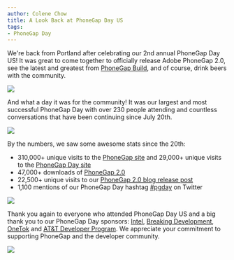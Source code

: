 ```yaml
---
author: Colene Chow
title: A Look Back at PhoneGap Day US
tags:
- PhoneGap Day
---
```


We're back from Portland after celebrating our 2nd annual PhoneGap Day US!  It was great to come together to officially release Adobe PhoneGap 2.0, see the latest and greatest from [PhoneGap Build](https://build.phonegap.com/), and of course, drink beers with the community. 

![](/uploads/blog/phonegap-day-us/image02.jpg)

And what a day it was for the community! It was our largest and most successful PhoneGap Day with over 230 people attending and countless conversations that have been continuing since July 20th.


![](/uploads/blog/phonegap-day-us/image01.jpg)

By the numbers, we saw some awesome stats since the 20th:

- 310,000+ unique visits to the [PhoneGap site](http://phonegap.com/) and 29,000+ unique visits to the [PhoneGap Day site](http://pgday.phonegap.com/)
- 47,000+ downloads of [PhoneGap 2.0](http://phonegap.com/download)
- 22,500+ unique visits to our [PhoneGap 2.0 blog release post](http://phonegap.com/2012/07/20/adobe-phonegap-2-0-released.md/)
- 1,100 mentions of our PhoneGap Day hashtag [#pgday](https://twitter.com/search/%23pgday) on Twitter


![](/uploads/blog/phonegap-day-us/image00.jpg)

Thank you again to everyone who attended PhoneGap Day US and a big thank you to our PhoneGap Day sponsors: [Intel](http://intel.com), [Breaking Development](http://bdconf.com), [OneTok](http://onetok.com) and [AT&T Developer Program](https://developer.att.com/htmlPackages/ATT_Speech_API/index.html?sid=36485). We appreciate your commitment to supporting PhoneGap and the developer community. 


![](/uploads/blog/phonegap-day-us/image03.jpg)